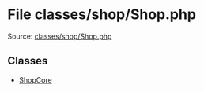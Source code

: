 File classes/shop/Shop.php
=========

Source: [classes/shop/Shop.php](https://github.com/PrestaShop/PrestaShop/blob/1.6.0.4/classes/shop/Shop.php)


Classes
-------

* [ShopCore](class.ShopCore.md)


